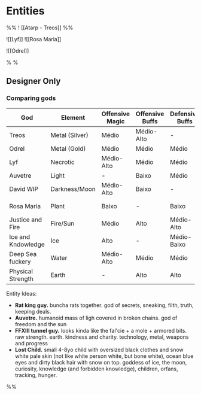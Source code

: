 # Entities
%% ! [[Atarp - Treos]] %%

![[Lyf]]
![[Rosa Maria]]

![[Odrel]]


% %
## Designer Only

### Comparing gods

| God                | Element        | Offensive Magic | Offensive Buffs | Defensive Buffs | Debuffs    | Utility     | Healing     |
| ------------------ | -------------- | --------------- | --------------- | --------------- | ---------- | ----------- | ----------- |
| Treos              | Metal (Silver) | Médio           | Médio-Alto      | -               | Médio      | Média-Alta  | -           |
| Odrel              | Metal (Gold)   | Médio           | Médio           | Médio           | -          | Alta        | -           |
| Lyf                | Necrotic       | Médio-Alto      | Médio           | Médio           | Médio-Alto | Baixa       | Médio-Baixo |
| Auvetre            | Light          | -               | Baixo           | Médio           | -          | Alta        | Baixo       |
| David WIP          | Darkness/Moon  | Médio-Alto      | Baixo           | -               | Alto       | Média       | Alto        |
| Rosa Maria         | Plant          | Baixo           | -               | Baixo           | Super-Alto | Média-Baixa | Médio       |
| Justice and Fire   | Fire/Sun       | Médio           | Alto            | Médio-Alto      | -          | Baixa       | Alto        |
| Ice and Kndowledge | Ice            | Alto            | -               | Médio-Baixo     | Médio-Alto | Média       | -           |
| Deep Sea fuckery   | Water          | Médio-Alto      | Médio           | Médio           | Alto       | Média-Alta  | -           |
| Physical Strength  | Earth          | -               | Alto            | Alto            | -          | Média-Alta  | -           |

Entity Ideas:
- **Rat king guy.** buncha rats together. god of secrets, sneaking, filth, truth, keeping deals.
- **Auvetre.** humanoid mass of ligh covered in broken chains. god of freedom and the sun
- **FFXIII tunnel guy.** looks kinda like the fal'cie + a mole + armored bits. raw strength. earth. kindness and charity. technology, metal, weapons and progress
- **Lost Child.** small 4-8yo child with oversized black clothes and snow white pale skin (not like white person white, but bone white), ocean blue eyes and dirty black hair with snow on top. goddess of ice, the moon, curiosity, knowledge (and forbidden knowledge), children, orfans, tracking, hunger.

%%
